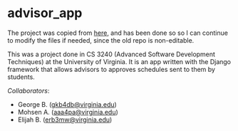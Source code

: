 # advisor_app

The project was copied from [here](https://github.com/uva-cs3240-s23/project-b-17), and has been done so so I can continue to modify the files if needed, since the old repo is non-editable.

This was a project done in CS 3240 (Advanced Software Development Techniques) at the University of Virginia. It is an app written with the Django framework that allows advisors to approves schedules sent to them by students.

*Collaborators*:
+ George B. (gkb4db@virginia.edu)
+ Mohsen A. (aaa4pa@virginia.edu)
+ Elijah B. (erb3mw@virginia.edu)
